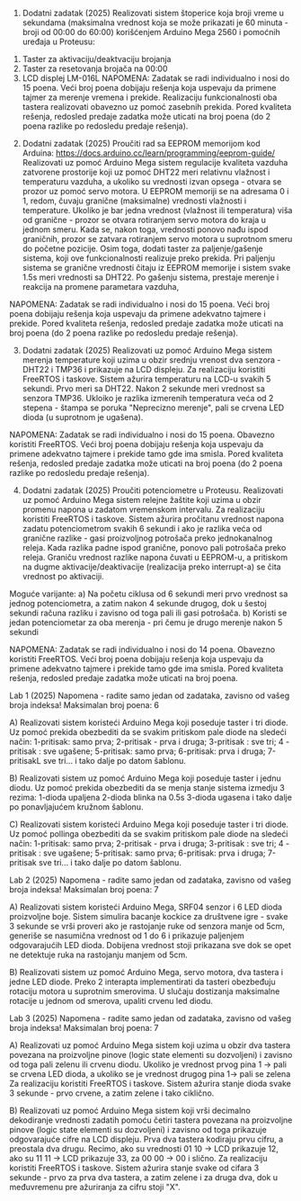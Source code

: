 1. Dodatni zadatak (2025)
Realizovati sistem štoperice koja broji vreme u sekundama (maksimalna vrednost koja se može prikazati je 60 minuta - broji od 00:00 do 60:00) korišćenjem Arduino Mega 2560 i pomoćnih uređaja u Proteusu:
1) Taster za aktivaciju/deaktvaciju brojanja
2) Taster za resetovanja brojača na 00:00
3) LCD displej LM-016L 
NAPOMENA: Zadatak se radi individualno i nosi do 15 poena. Veći broj poena dobijaju rešenja koja uspevaju da primene tajmer za merenje vremena i prekide. Realizaciju funkcionalnosti oba tastera realizovati obavezno uz pomoć zasebnih prekida. Pored kvaliteta rešenja, redosled predaje zadatka može uticati na broj poena (do 2 poena razlike po redosledu predaje rešenja).


2. Dodatni zadatak (2025)
Proučiti rad sa EEPROM memorijom kod Arduina: https://docs.arduino.cc/learn/programming/eeprom-guide/ 
Realizovati uz pomoć Arduino Mega sistem regulacije kvaliteta vazduha zatvorene prostorije koji uz pomoć DHT22 meri relativnu vlažnost i temperaturu vazduha, a ukoliko su vrednosti izvan opsega - otvara se prozor uz pomoć servo motora. U EEPROM memoriji se na adresama 0 i 1, redom, čuvaju granične (maksimalne) vrednosti vlažnosti i temperature. Ukoliko je bar jedna vrednost (vlažnost ili temperatura) viša od granične - prozor se otvara rotiranjem servo motora do kraja u jednom smeru. Kada se, nakon toga, vrednosti ponovo nađu ispod graničnih, prozor se zatvara rotiranjem servo motora u suprotnom smeru do početne pozicije. Osim toga, dodati taster za paljenje/gašenje sistema, koji ove funkcionalnosti realizuje preko prekida. Pri paljenju sistema se granične vrednosti čitaju iz EEPROM memorije i sistem svake 1.5s meri vrednosti sa DHT22. Po gašenju sistema, prestaje merenje i reakcija na promene parametara vazduha,

NAPOMENA: Zadatak se radi individualno i nosi do 15 poena. Veći broj poena dobijaju rešenja koja uspevaju da primene adekvatno tajmere i prekide. Pored kvaliteta rešenja, redosled predaje zadatka može uticati na broj poena (do 2 poena razlike po redosledu predaje rešenja).

3. Dodatni zadatak (2025)
Realizovati uz pomoć Arduino Mega sistem merenja temperature koji uzima u obzir srednju vrenost dva senzora - DHT22 i TMP36 i prikazuje na LCD displeju.  Za realizaciju koristiti FreeRTOS i taskove. Sistem ažurira temperaturu na LCD-u svakih 5 sekundi. Prvo meri sa DHT22. Nakon 2 sekunde meri vrednost sa senzora TMP36. Ukloiko je razlika izmerenih temperatura veća od 2 stepena - štampa se poruka "Neprecizno merenje", pali se crvena LED dioda (u suprotnom je ugašena). 

NAPOMENA: Zadatak se radi individualno i nosi do 15 poena. Obavezno koristiti FreeRTOS. Veći broj poena dobijaju rešenja koja uspevaju da primene adekvatno tajmere i prekide tamo gde ima smisla. Pored kvaliteta rešenja, redosled predaje zadatka može uticati na broj poena (do 2 poena razlike po redosledu predaje rešenja).

4. Dodatni zadatak (2025)
Proučiti potenciometre u Proteusu. Realizovati uz pomoć Arduino Mega sistem relejne žaštite koji uzima u obzir promenu napona u zadatom vremenskom intervalu. Za realizaciju koristiti FreeRTOS i taskove. Sistem ažurira pročitanu vrednost napona zadatu potenciometrom svakih 6 sekundi i ako je razlika veća od granične razlike - gasi proizvoljnog potrošača preko jednokanalnog releja. Kada razlika padne ispod granične, ponovo pali potrošača preko releja. Graniču vrednost razlike napona čuvati u EEPROM-u, a pritiskom na dugme aktivacije/deaktivacije (realizacija preko interrupt-a) se čita vrednost po aktivaciji.

Moguće varijante: a) Na početu ciklusa od 6 sekundi meri prvo vrednost sa jednog potenciometra, a zatim nakon 4 sekunde drugog, dok u šestoj sekundi računa razliku i zavisno od toga pali ili gasi potrošača. 
b) Koristi se jedan potenciometar za oba merenja - pri čemu je drugo merenje nakon 5 sekundi

NAPOMENA: Zadatak se radi individualno i nosi do 14 poena. Obavezno koristiti FreeRTOS. Veći broj poena dobijaju rešenja koja uspevaju da primene adekvatno tajmere i prekide tamo gde ima smisla. Pored kvaliteta rešenja, redosled predaje zadatka može uticati na broj poena.


Lab 1 (2025)
Napomena - radite samo jedan od zadataka, zavisno od vašeg broja indeksa! 
Maksimalan broj poena: 6

A)
Realizovati sistem koristeći Arduino Mega koji poseduje taster i tri diode. Uz pomoć prekida obezbediti da se svakim pritiskom pale diode na sledeći način: 1-pritisak: samo prva; 2-pritisak - prva i druga; 3-pritisak : sve tri; 4 -pritisak : sve ugašene; 5-pritisak: samo prva; 6-pritisak: prva i druga; 7-pritisakL sve tri... i tako dalje po datom šablonu.

B)
Realizovati sistem uz pomoć Arduino Mega koji poseduje taster i jednu diodu. Uz pomoć prekida obezbediti da se menja stanje sistema izmedju 3 rezima: 1-dioda upaljena 2-dioda blinka na 0.5s 3-dioda ugasena i tako dalje po ponavljajućem kružnom šablonu.

C)
Realizovati sistem koristeći Arduino Mega koji poseduje taster i tri diode. Uz pomoć pollinga obezbediti da se svakim pritiskom pale diode na sledeći način: 1-pritisak: samo prva; 2-pritisak - prva i druga; 3-pritisak : sve tri; 4 -pritisak : sve ugašene; 5-pritisak: samo prva; 6-pritisak: prva i druga; 7-pritisak sve tri... i tako dalje po datom šablonu.

Lab 2 (2025)
Napomena - radite samo jedan od zadataka, zavisno od vašeg broja indeksa! 
Maksimalan broj poena: 7

A)
Realizovati sistem koristeći Arduino Mega, SRF04 senzor i 6 LED dioda proizvoljne boje. Sistem simulira bacanje kockice za društvene igre - svake 3 sekunde se vrši proveri ako je rastojanje ruke od senzora manje od 5cm, generiše se nasumična vrednost od 1 do 6 i prikazuje paljenjem odgovarajućih LED dioda. Dobijena vrednost stoji prikazana sve dok se opet ne detektuje ruka na rastojanju manjem od 5cm.

B)
Realizovati sistem uz pomoć Arduino Mega, servo motora, dva tastera i jedne LED diode. Preko 2 interapta implementirati da tasteri obezbeđuju rotaciju motora u suprotnim smerovima. U slučaju dostizanja maksimalne rotacije u jednom od smerova, upaliti crvenu led diodu.

Lab 3 (2025)
Napomena - radite samo jedan od zadataka, zavisno od vašeg broja indeksa! 
Maksimalan broj poena: 7

A)
Realizovati uz pomoć Arduino Mega sistem koji uzima u obzir dva tastera povezana na proizvoljne pinove (logic state elementi su dozvoljeni) i zavisno od toga pali zelenu ili crvenu diodu. Ukoliko je vrednost prvog pina 1 -> pali se crvena LED dioda, a ukoliko se je vrednost drugog pina 1-> pali se zelena Za realizaciju koristiti FreeRTOS i taskove. Sistem ažurira stanje dioda svake 3 sekunde - prvo crvene, a zatim zelene i tako ciklično.

B)
Realizovati uz pomoć Arduino Mega sistem koji vrši decimalno dekodiranje vrednosti zadatih pomoću četiri tastera povezana na proizvoljne pinove (logic state elementi su dozvoljeni) i zavisno od toga prikazuje odgovarajuće cifre na LCD displeju.  Prva dva tastera kodiraju prvu cifru, a preostala dva drugu. Recimo, ako su vrednosti  01 10 -> LCD prikazuje 12, ako su 11 11 -> LCD prikazuje 33, za 00 00 -> 00 i slično. Za realizaciju koristiti FreeRTOS i taskove. Sistem ažurira stanje svake od cifara 3 sekunde - prvo za prva dva tastera, a zatim zelene i za druga dva, dok u međuvremenu pre ažuriranja za cifru stoji "X".
